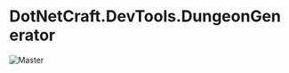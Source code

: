 # DotNetCraft.DevTools.DungeonGenerator
          
![Master](https://github.com/DotNetCraft/DotNetCraft.DevTools.DungeonGenerator/actions/workflows/dotnet.yml/badge.svg)
